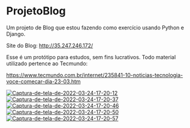 # ProjetoBlog
Um projeto de Blog que estou fazendo como exercício usando Python e Django.

Site do Blog: http://35.247.246.172/

Esse é um protótipo para estudos, sem fins lucrativos. Todo material utilizado pertence ao Tecmundo: <p>
https://www.tecmundo.com.br/internet/235841-10-noticias-tecnologia-voce-comecar-dia-23-03.htm

<a href="https://ibb.co/6DRLxZy"><img src="https://i.ibb.co/RQpdmSg/Captura-de-tela-de-2022-03-24-17-20-12.png" alt="Captura-de-tela-de-2022-03-24-17-20-12" border="0"></a>
<a href="https://ibb.co/C7TPD90"><img src="https://i.ibb.co/NjHTbNY/Captura-de-tela-de-2022-03-24-17-20-37.png" alt="Captura-de-tela-de-2022-03-24-17-20-37" border="0"></a>
<a href="https://ibb.co/XxN7sfj"><img src="https://i.ibb.co/jkByM9b/Captura-de-tela-de-2022-03-24-17-20-46.png" alt="Captura-de-tela-de-2022-03-24-17-20-46" border="0"></a>
<a href="https://ibb.co/g45cTnp"><img src="https://i.ibb.co/MBYJVX4/Captura-de-tela-de-2022-03-24-17-20-50.png" alt="Captura-de-tela-de-2022-03-24-17-20-50" border="0"></a>
<a href="https://ibb.co/rvk18GK"><img src="https://i.ibb.co/DL4ScDP/Captura-de-tela-de-2022-03-24-17-20-57.png" alt="Captura-de-tela-de-2022-03-24-17-20-57" border="0"></a>
